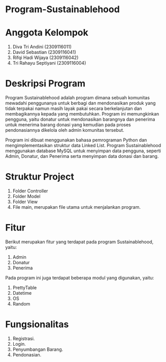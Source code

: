 # Program-Sustainablehood
# Anggota Kelompok
1. Diva Tri Andini (2309116011)
2. David Sebastian (2309116041)
3. Rifqi Hadi Wijaya (2309116042)
4. Tri Rahayu Septiyani (2309116004)
# Deskripsi Program
Program Sustainablehood adalah program dimana sebuah komunitas mewadahi penggunanya untuk berbagi dan mendonasikan produk yang tidak terpakai namun masih layak pakai secara berkelanjutan dan membagikannya kepada yang membutuhkan. Program ini memungkinkan pengguna, yaitu donatur untuk mendonasikan barangnya dan penerima untuk menerima barang donasi yang kemudian pada proses pendonasiannya dikelola oleh admin komunitas tersebut.

Program ini dibuat menggunakan bahasa pemrograman Python dan mengimplementasikan struktur data Linked List. Program Sustainablehood menggunakan database MySQL untuk menyimpan data pengguna, seperti Admin, Donatur, dan Penerima serta menyimpan data donasi dan barang. 
# Struktur Project
1. Folder Controller
2. Folder Model
3. Folder View
4. File main, merupakan file utama untuk menjalankan program.
# Fitur
Berikut merupakan fitur yang terdapat pada program Sustainablehood, yaitu:
1. Admin
2. Donatur
3. Penerima

Pada program ini juga terdapat beberapa modul yang digunakan, yaitu:
1. PrettyTable
2. Datetime
3. OS
4. Random
# Fungsionalitas
1. Registrasi.
2. Login.
3. Penyumbangan Barang.
4. Pendonasian.
